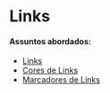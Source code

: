 # Links

#### Assuntos abordados: 

- [Links](aulas/4.1-links)
- [Cores de Links](aulas/4.2-cores-de-links)
- [Marcadores de Links](aulas/4.3-marcadores-de-links)
